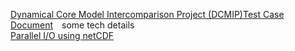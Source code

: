 [Dynamical Core Model Intercomparison Project (DCMIP)Test Case Document](http://www-personal.umich.edu/~cjablono/DCMIP-2012_TestCaseDocument_v1.7.pdf)&emsp;some tech details<br>
[Parallel I/O using netCDF ](https://www.cscs.ch/fileadmin/user_upload/contents_publications/tutorials/fast_parallel_IO/IntroToParallelnetCDF_MC.pdf)
